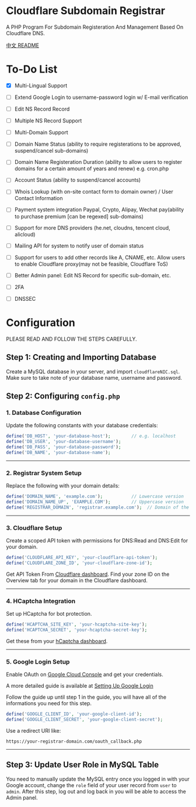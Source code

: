 # Cloudflare Subdomain Registrar
A PHP Program For Subdomain Registeration And Management Based On Cloudflare DNS.

[中文 README](https://github.com/KevvTheGoat/SubdomainRegistrarCloudflare/blob/main/README_ZH_CN.md)


# To-Do List

- [x] Multi-Lingual Support
- [ ] Extend Google Login to username-password login w/ E-mail verification
- [ ] Edit NS Record Record
- [ ] Multiple NS Record Support
- [ ] Multi-Domain Support
- [ ] Domain Name Status (ability to require registerations to be approved, suspend/cancel sub-domains)
- [ ] Domain Name Registeration Duration (ability to allow users to register domains for a certain amount of years and renew) e.g. cron.php
- [ ] Account Status (ability to suspend/cancel accounts)
- [ ] Whois Lookup (with on-site contact form to domain owner) / User Contact Information
- [ ] Payment system integration Paypal, Crypto, Alipay, Wechat pay(ability to purchase premium [can be regexed] sub-domains) 
- [ ] Support for more DNS providers (he.net, cloudns, tencent cloud, alicloud)
- [ ] Mailing API for system to notify user of domain status
- [ ] Support for users to add other records like A, CNAME, etc. Allow users to enable Cloudflare proxy(may not be feasible, Cloudflare ToS)
- [ ] Better Admin panel: Edit NS Record for specific sub-domain, etc.
- [ ] 2FA
- [ ] DNSSEC


# Configuration
PLEASE READ AND FOLLOW THE STEPS CAREFULLY.

## Step 1: Creating and Importing Database
Create a MySQL database in your server, and import `cloudflareNIC.sql`. Make sure to take note of your database name, username and password.

## Step 2: Configuring `config.php`

### 1. Database Configuration

Update the following constants with your database credentials:

```php
define('DB_HOST', 'your-database-host');        // e.g. localhost
define('DB_USER', 'your-database-username');
define('DB_PASS', 'your-database-password');
define('DB_NAME', 'your-database-name');
```

---

### 2. Registrar System Setup

Replace the following with your domain details:

```php
define('DOMAIN_NAME', 'example.com');           // Lowercase version
define('DOMAIN_NAME_UP', 'EXAMPLE.COM');        // Uppercase version
define('REGISTRAR_DOMAIN', 'registrar.example.com');  // Domain of the registrar system
```

---

### 3. Cloudflare Setup

Create a scoped API token with permissions for DNS:Read and DNS:Edit for your domain.

```php
define('CLOUDFLARE_API_KEY', 'your-cloudflare-api-token');
define('CLOUDFLARE_ZONE_ID', 'your-cloudflare-zone-id');
```
Get API Token From [Cloudflare dashboard](https://dash.cloudflare.com/profile/api-tokens).
Find your zone ID on the Overview tab for your domain in the Cloudflare dashboard.

---

### 4. HCaptcha Integration

Set up HCaptcha for bot protection.

```php
define('HCAPTCHA_SITE_KEY', 'your-hcaptcha-site-key');
define('HCAPTCHA_SECRET', 'your-hcaptcha-secret-key');
```

Get these from your [hCaptcha dashboard](https://dashboard.hcaptcha.com/).

---

### 5. Google Login Setup

Enable OAuth on [Google Cloud Console](https://console.cloud.google.com/) and get your credentials.

A more detailed guide is available at [Setting Up Google Login](https://documentation.commerce7.com/how-do-i-setup-google-login)

Follow the guide up until step 1 in the guide, you will have all of the informations you need for this step.

```php
define('GOOGLE_CLIENT_ID', 'your-google-client-id');
define('GOOGLE_CLIENT_SECRET', 'your-google-client-secret');
```

Use a redirect URI like:
```
https://your-registrar-domain.com/oauth_callback.php
```

---

## Step 3: Update User Role in MySQL Table
You need to manually update the MySQL entry once you logged in with your Google account, change the `role` field of your user record from `user` to `admin`. After this step, log out and log back in you will be able to access the Admin panel. 






